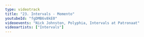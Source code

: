 ```yaml
---
type: videotrack
title: "23. Intervals - Momento"
youtubeId: "fgDMB6v8kE0"
videoevents: "Nick Johnston, Polyphia, Intervals at Patronaat"
videoartists: ["Intervals"]
---
```

